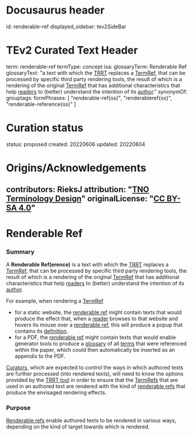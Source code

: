 # Docusaurus header
id: renderable-ref
displayed_sidebar: tev2SideBar
# TEv2 Curated Text Header
term: renderable-ref
termType: concept
isa:
glossaryTerm: Renderable Ref
glossaryText: "a text with which the [TRRT](@) replaces a [TermRef](@), that can be processed by specific third party rendering tools, the result of which is a rendering of the original [TermRef](@) that has additional characteristics that help [readers](@) to (better) understand the intention of its [author](@)."
synonymOf:
grouptags:
formPhrases: [ "renderable-ref{ss}", "renderableref{ss}", "renderable-reference{ss}" ]
# Curation status
status: proposed
created: 20220606
updated: 20220804
# Origins/Acknowledgements
contributors: RieksJ
attribution: "[TNO Terminology Design](https://tno-terminology-design.github.io/tev2-specifications/docs)"
originalLicense: "[CC BY-SA 4.0](http://creativecommons.org/licenses/by-sa/4.0/?ref=chooser-v1)"
---

# Renderable Ref

### Summary
A **Renderable Ref(erence)** is a text with which the [TRRT](@) replaces a [TermRef](@), that can be processed by specific third party rendering tools, the result of which is a rendering of the original [TermRef](@) that has additional characteristics that help [readers](@) to (better) understand the intention of its [author](@).

For example, when rendering a [TermRef](@)

- for a static website, the [renderable ref](@) might contain texts that would produce the effect that, when a [reader](@) browses to that website and hovers its mouse over a [renderable ref](@), this will produce a popup that contains its [definition](@).
- for a PDF, the [renderable ref](@) might contain texts that would enable generator tools to produce a [glossary](@) of all [terms](@) that were referenced within the paper, which could then automatically be inserted as an appendix to the PDF.

[Curators](@), which are expected to control the ways in which authored texts are further processed (into rendered texts), will need to know the options provided by the [TRRT tool](trrt@) in order to ensure that the [TermRefs](@) that are used in an authored text are rendered with the kind of [renderable refs](@) that produce the envisaged rendering effects.

### Purpose
[Renderable refs](@) enable authored texts to be rendered in various ways, depending on the kind of target towards which is rendered.